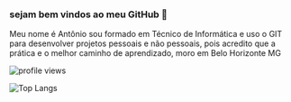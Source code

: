 ### sejam bem vindos ao meu GitHub 👋

Meu nome é Antônio sou formado em Técnico de Informática e uso o GIT para desenvolver projetos pessoais e não pessoais, pois acredito que a prática e o melhor caminho de aprendizado, moro em Belo Horizonte MG

<p><img src="https://gpvc.arturio.dev/Antoniocfilho" alt="profile views"></p>

![Top Langs](https://github-readme-stats.vercel.app/api/top-langs/?username=Antoniocfilho)


